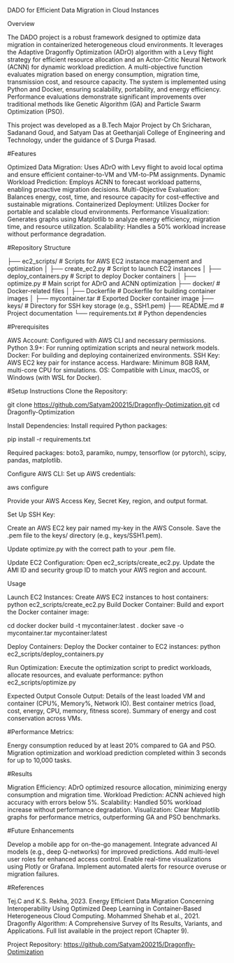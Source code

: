 DADO for Efficient Data Migration in Cloud Instances

Overview

The DADO project is a robust framework designed to optimize data migration in containerized heterogeneous cloud environments. It leverages the Adaptive Dragonfly Optimization (ADrO) algorithm with a Levy flight strategy for efficient resource allocation and an Actor-Critic Neural Network (ACNN) for dynamic workload prediction. A multi-objective function evaluates migration based on energy consumption, migration time, transmission cost, and resource capacity. The system is implemented using Python and Docker, ensuring scalability, portability, and energy efficiency. Performance evaluations demonstrate significant improvements over traditional methods like Genetic Algorithm (GA) and Particle Swarm Optimization (PSO).

This project was developed as a B.Tech Major Project by Ch Sricharan, Sadanand Goud, and Satyam Das at Geethanjali College of Engineering and Technology, under the guidance of S Durga Prasad.

#Features

Optimized Data Migration: Uses ADrO with Levy flight to avoid local optima and ensure efficient container-to-VM and VM-to-PM assignments.
Dynamic Workload Prediction: Employs ACNN to forecast workload patterns, enabling proactive migration decisions.
Multi-Objective Evaluation: Balances energy, cost, time, and resource capacity for cost-effective and sustainable migrations.
Containerized Deployment: Utilizes Docker for portable and scalable cloud environments.
Performance Visualization: Generates graphs using Matplotlib to analyze energy efficiency, migration time, and resource utilization.
Scalability: Handles a 50% workload increase without performance degradation.

#Repository Structure

├── ec2_scripts/                # Scripts for AWS EC2 instance management and optimization
│   ├── create_ec2.py          # Script to launch EC2 instances
│   ├── deploy_containers.py   # Script to deploy Docker containers
│   ├── optimize.py            # Main script for ADrO and ACNN optimization
├── docker/                    # Docker-related files
│   ├── Dockerfile             # Dockerfile for building container images
│   ├── mycontainer.tar        # Exported Docker container image
├── keys/                      # Directory for SSH key storage (e.g., SSH1.pem)
├── README.md                  # Project documentation
└── requirements.txt           # Python dependencies

#Prerequisites

AWS Account: Configured with AWS CLI and necessary permissions.
Python 3.9+: For running optimization scripts and neural network models.
Docker: For building and deploying containerized environments.
SSH Key: AWS EC2 key pair for instance access.
Hardware: Minimum 8GB RAM, multi-core CPU for simulations.
OS: Compatible with Linux, macOS, or Windows (with WSL for Docker).

#Setup Instructions
Clone the Repository:

git clone https://github.com/Satyam200215/Dragonfly-Optimization.git
cd Dragonfly-Optimization

Install Dependencies: Install required Python packages:

pip install -r requirements.txt

Required packages: boto3, paramiko, numpy, tensorflow (or pytorch), scipy, pandas, matplotlib.

Configure AWS CLI: Set up AWS credentials:

aws configure

Provide your AWS Access Key, Secret Key, region, and output format.

Set Up SSH Key:

Create an AWS EC2 key pair named my-key in the AWS Console.
Save the .pem file to the keys/ directory (e.g., keys/SSH1.pem).

Update optimize.py with the correct path to your .pem file.

Update EC2 Configuration:
Open ec2_scripts/create_ec2.py.
Update the AMI ID and security group ID to match your AWS region and account.

Usage

Launch EC2 Instances: Create AWS EC2 instances to host containers:
python ec2_scripts/create_ec2.py
Build Docker Container: Build and export the Docker container image:

cd docker
docker build -t mycontainer:latest .
docker save -o mycontainer.tar mycontainer:latest

Deploy Containers: Deploy the Docker container to EC2 instances:
python ec2_scripts/deploy_containers.py

Run Optimization: Execute the optimization script to predict workloads, allocate resources, and evaluate performance:
python ec2_scripts/optimize.py

Expected Output
Console Output:
Details of the least loaded VM and container (CPU%, Memory%, Network IO).
Best container metrics (load, cost, energy, CPU, memory, fitness score).
Summary of energy and cost conservation across VMs.


#Performance Metrics:

Energy consumption reduced by at least 20% compared to GA and PSO.
Migration optimization and workload prediction completed within 3 seconds for up to 10,000 tasks.

#Results

Migration Efficiency: ADrO optimized resource allocation, minimizing energy consumption and migration time.
Workload Prediction: ACNN achieved high accuracy with errors below 5%.
Scalability: Handled 50% workload increase without performance degradation.
Visualization: Clear Matplotlib graphs for performance metrics, outperforming GA and PSO benchmarks.


#Future Enhancements

Develop a mobile app for on-the-go management.
Integrate advanced AI models (e.g., deep Q-networks) for improved predictions.
Add multi-level user roles for enhanced access control.
Enable real-time visualizations using Plotly or Grafana.
Implement automated alerts for resource overuse or migration failures.

#References

Tej.C and K.S. Rekha, 2023. Energy Efficient Data Migration Concerning Interoperability Using Optimized Deep Learning in Container-Based Heterogeneous Cloud Computing.
Mohammed Shehab et al., 2021. Dragonfly Algorithm: A Comprehensive Survey of Its Results, Variants, and Applications.
Full list available in the project report (Chapter 9).


Project Repository: https://github.com/Satyam200215/Dragonfly-Optimization
